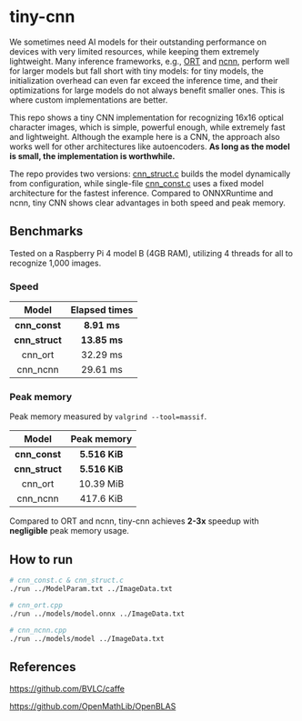 # tiny-cnn

We sometimes need AI models for their outstanding performance on devices with very limited resources, while keeping them extremely lightweight. Many inference frameworks, e.g., [ORT](https://github.com/microsoft/onnxruntime) and [ncnn](https://github.com/Tencent/ncnn), perform well for larger models but fall short with tiny models: for tiny models, the initialization overhead can even far exceed the inference time, and their optimizations for large models do not always benefit smaller ones. This is where custom implementations are better.

This repo shows a tiny CNN implementation for recognizing 16x16 optical character images, which is simple, powerful enough, while extremely fast and lightweight. Although the example here is a CNN, the approach also works well for other architectures like autoencoders. **As long as the model is small, the implementation is worthwhile.**

The repo provides two versions: [cnn_struct.c](https://github.com/Avafly/tiny-cnn/blob/main/cnn_struct.c) builds the model dynamically from configuration, while single-file [cnn_const.c](https://github.com/Avafly/tiny-cnn/blob/main/cnn_const.c) uses a fixed model architecture for the fastest inference. Compared to ONNXRuntime and ncnn, tiny CNN shows clear advantages in both speed and peak memory.

## Benchmarks

Tested on a Raspberry Pi 4 model B (4GB RAM), utilizing 4 threads for all to recognize 1,000 images.

### Speed

|     Model      | Elapsed times |
| :------------: | :-----------: |
| **cnn_const**  |  **8.91 ms**  |
| **cnn_struct** | **13.85 ms**  |
|    cnn_ort     |   32.29 ms    |
|    cnn_ncnn    |   29.61 ms    |

### Peak memory

Peak memory measured by `valgrind --tool=massif`.

|     Model      |  Peak memory  |
| :------------: | :-----------: |
| **cnn_const**  | **5.516 KiB** |
| **cnn_struct** | **5.516 KiB** |
|    cnn_ort     |   10.39 MiB   |
|    cnn_ncnn    |   417.6 KiB   |

Compared to ORT and ncnn, tiny-cnn achieves **2-3x** speedup with **negligible** peak memory usage.

## How to run

```bash
# cnn_const.c & cnn_struct.c
./run ../ModelParam.txt ../ImageData.txt

# cnn_ort.cpp
./run ../models/model.onnx ../ImageData.txt

# cnn_ncnn.cpp
./run ../models/model ../ImageData.txt
```

## References

https://github.com/BVLC/caffe

https://github.com/OpenMathLib/OpenBLAS